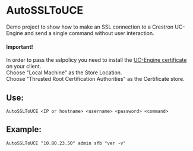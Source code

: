 # AutoSSLToUCE
Demo project to show how to make an SSL connection to a Crestron UC-Engine and send a single command without user interaction.

#### Important!
In order to pass the sslpolicy you need to install the [UC-Engine certificate](cert/srv_cert.crt) on your client.<br />
Choose "Local Machine" as the Store Location.<br />
Choose "Thrusted Root Certification Authorities" as the Certificate store.

## Use:
`AutoSSLToUCE <IP or hostname> <username> <password> <command>`

## Example:
`AutoSSLToUCE "10.80.23.50" admin sfb "ver -v"`
